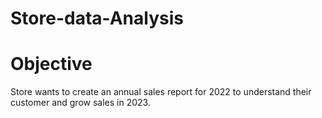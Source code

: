 # Store-data-Analysis

# Objective 
Store wants to create an annual sales report for 2022 to understand their customer and grow sales in 2023.



